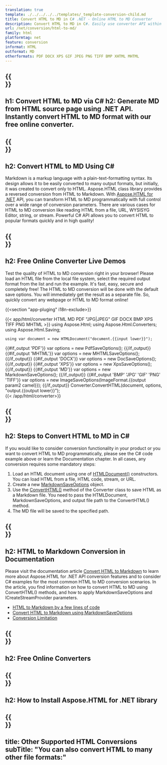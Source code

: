 ```yaml
---
translation: true
template: ./../../../../templates/_template-conversion-child.md
title: Convert HTML to MD in C# .NET - Online HTML to MD Converter
description: Convert HTML to MD in C#. Easily use converter API within ASP.NET or any .NET application. Try online HTML to MD Converter for free!
url: /net/conversion/html-to-md/
family: html
platformtag: net
feature: conversion
informat: HTML
outformat: MD
otherformats: PDF DOCX XPS GIF JPEG PNG TIFF BMP XHTML MHTML 
---
```


{{<section banner>}}
---
h1: Convert HTML to MD via C#
h2: Generate MD from HTML source page using .NET API. Instantly convert HTML to MD format with our free online converter.
---

{{<section overview>}}
---
h2: Convert HTML to MD Using C#
---

Markdown is a markup language with a plain-text-formatting syntax. Its design allows it to be easily converted to many output formats, but initially, it was created to convert only to HTML. Aspose.HTML class library provides a reversed conversion from HTML to Markdown. With [Aspose.HTML for .NET](https://products.aspose.com/html/net/) API, you can transform HTML to MD programmatically with full control over a wide range of conversion parameters. There are various cases for HTML to MD conversion like reading HTML from a file, URL, WYSISYG Editor, string, or stream. Powerful C# API allows you to convert HTML to popular formats quickly and in high quality!

{{<section demos>}}
---
h2: Free Online Converter Live Demos
---

Test the quality of HTML to MD conversion right in your browser! Please load an HTML file from the local file system, select the required output format from the list and run the example. It's fast, easy, secure and completely free! The HTML to MD conversion will be done with the default save options. You will immediately get the result as a separate file. So, quickly convert any webpage or HTML to MD format online!

{{<section "app-pluging" i18n-exclude>}}

{{< app/html/converter HTML MD PDF "JPG|JPEG" GIF DOCX BMP XPS TIFF PNG MHTML >}}
using Aspose.Html;
using Aspose.Html.Converters;
using Aspose.Html.Saving;

    using var document = new HTMLDocument("document.{{input lower}}");
{{#if_output 'PDF'}}
    var options = new PdfSaveOptions();
{{/if_output}}
{{#if_output 'MHTML'}}
    var options = new MHTMLSaveOptions();
{{/if_output}}
{{#if_output 'DOCX'}}
    var options = new DocSaveOptions();
{{/if_output}}
{{#if_output 'XPS'}}
    var options = new XpsSaveOptions();
{{/if_output}}
{{#if_output 'MD'}}
    var options = new MarkdownSaveOptions();
{{/if_output}}
{{#if_output 'BMP' 'JPG' 'GIF' 'PNG' 'TIFF'}}
    var options = new ImageSaveOptions(ImageFormat.{{output param2 camel}});
{{/if_output}}
    Converter.ConvertHTML(document, options, "output.{{output lower}}");   
{{< /app/html/converter>}} 


{{<section steps>}}
---
h2: Steps to Convert HTML to MD in C#
---

If you would like to consider conversion functionality in your product or you want to convert HTML to MD programmatically, please see the C# code example above or learn the Documentation chapter. In all cases, any conversion requires some mandatory steps:

1.  Load an HTML document using one of [HTMLDocument()](https://apireference.aspose.com/html/net/aspose.html/htmldocument) constructors. You can load HTML from a file, HTML code, stream, or URL.
1.  Create a new [MarkdownSaveOptions](https://apireference.aspose.com/html/net/aspose.html.saving/markdownsaveoptions) object.
1.  Use the [ConvertHTML()](https://apireference.aspose.com/html/net/aspose.html.converters/converter/converthtml/) method of the Converter class to save HTML as a Markdown file. You need to pass the HTMLDocument, MarkdownSaveOptions, and output file path to the ConvertHTML() method.
1.  The MD file will be saved to the specified path.


{{<section documentation>}}
---
h2: HTML to Markdown Conversion in Documentation
---

Please visit the documentation article [Convert HTML to Markdown](https://docs.aspose.com/html/net/converting-between-formats/html-to-markdown/) to learn more about Aspose.HTML for .NET API conversion features and to consider C# examples for the most common HTML to MD conversion scenarios. In the article, you find information on how to convert HTML to MD using ConvertHTML() methods, and how to apply MarkdownSaveOptions and ICreateStreamProvider parameters.
  -  <a href="https://docs.aspose.com/html/net/converting-between-formats/html-to-markdown/#html-to-markdown-by-a-few-lines-of-code" target="_blank">HTML to Markdown by a few lines of code</a>
  - <a href="https://docs.aspose.com/html/net/converting-between-formats/html-to-markdown/#convert-html-to-markdown-in-c-using-markdownsaveoptions" target="_blank">Convert HTML to Markdown using MarkdownSaveOptions</a>
  - <a href="https://docs.aspose.com/html/net/converting-between-formats/html-to-markdown/#limitation" target="_blank">Conversion Limitation</a>

{{<section online-converters>}}
---
h2: Free Online Converters
---

{{<section get-started>}}
---
h2: How to Install Aspose.HTML for .NET library
---

{{<section other-conversions>}}
---
title: Other Supported HTML Conversions
subTitle: "You can also convert HTML to many other file formats:"
---